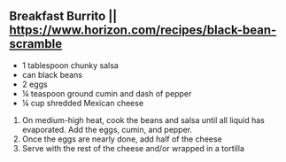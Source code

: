## Breakfast Burrito || https://www.horizon.com/recipes/black-bean-scramble

- 1 tablespoon chunky salsa
- can black beans
- 2 eggs
- ¼ teaspoon ground cumin and dash of pepper
- ¼ cup shredded Mexican cheese

1. On medium-high heat, cook the beans and salsa until all liquid has evaporated. Add the eggs, cumin, and pepper.
2. Once the eggs are nearly done, add half of the cheese
3. Serve with the rest of the cheese and/or wrapped in a tortilla